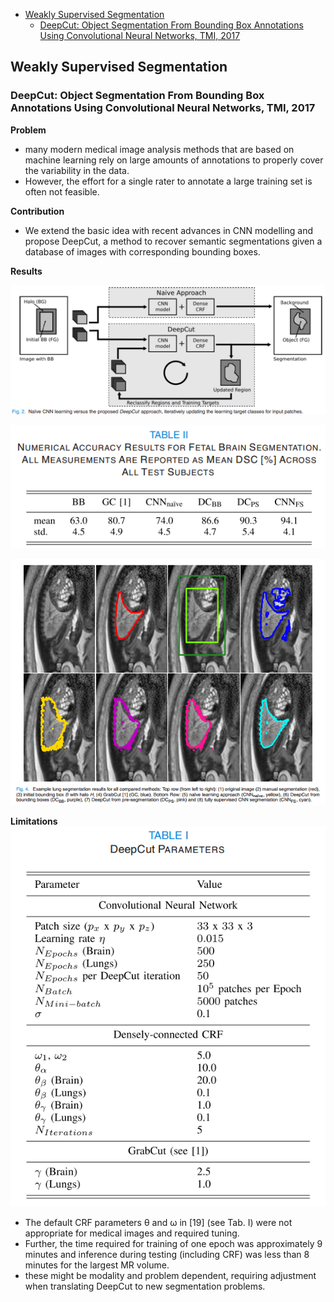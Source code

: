 - [Weakly Supervised Segmentation](#weakly-supervised-segmentation)
  - [DeepCut: Object Segmentation From Bounding Box Annotations Using Convolutional Neural Networks, TMI, 2017](#deepcut-object-segmentation-from-bounding-box-annotations-using-convolutional-neural-networks-tmi-2017)

## Weakly Supervised Segmentation

### DeepCut: Object Segmentation From Bounding Box Annotations Using Convolutional Neural Networks, TMI, 2017

**Problem**
- many modern medical image analysis methods that are based on machine learning rely on large amounts of annotations to properly cover the variability in the data.
-  However, the effort for a single rater to annotate a large training set is often not feasible.

**Contribution**
- We extend the basic idea with recent advances in CNN
modelling and propose DeepCut, a method to recover semantic
segmentations given a database of images with corresponding
bounding boxes.

**Results**

![](../images/weakly_supervised/deep_cut_architecture.png)

![](../images/weakly_supervised/deep_cut_result_dsc.png)

![](../images/weakly_supervised/deep_cut_result_lung.png)

**Limitations**
![](../images/weakly_supervised/deep_cut_parameter.png)

- The default CRF parameters θ and ω in [19] (see Tab. I) were not appropriate for medical images and required tuning.
- Further, the time required for training of one epoch was approximately 9 minutes and inference during testing (including CRF) was less than 8 minutes for the largest MR volume.
- these might be modality and problem dependent, requiring adjustment when translating DeepCut to new segmentation problems.